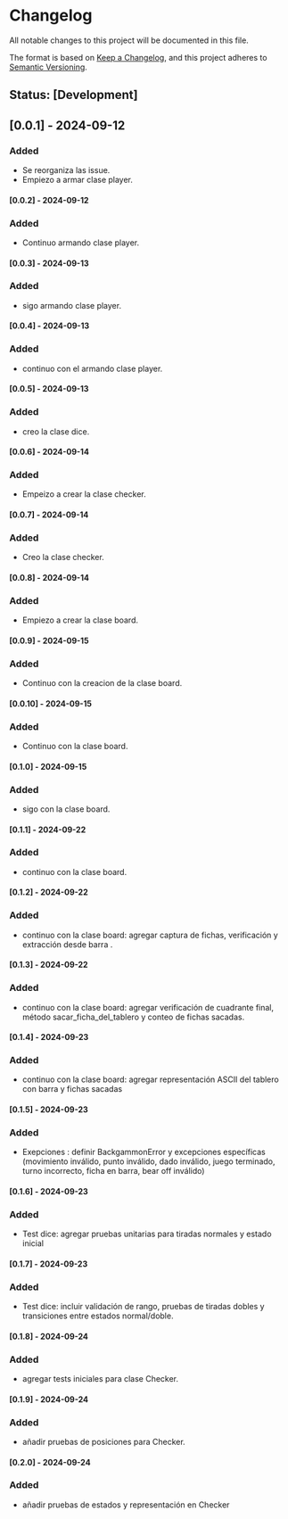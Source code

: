 # Changelog

All notable changes to this project will be documented in this file.

The format is based on [Keep a Changelog](https://keepachangelog.com/en/1.0.0/), and this project adheres to [Semantic Versioning](https://semver.org/spec/v2.0.0.html).

## Status: [Development]

## [0.0.1] - 2024-09-12

### Added
- Se  reorganiza las issue.
- Empiezo a armar clase player.

#### [0.0.2] - 2024-09-12

### Added
- Continuo  armando clase player.

#### [0.0.3] - 2024-09-13

### Added
- sigo armando clase player.

#### [0.0.4] - 2024-09-13

### Added
- continuo con el  armando clase player.

#### [0.0.5] - 2024-09-13

### Added
- creo la clase dice.

#### [0.0.6] - 2024-09-14

### Added
- Empeizo a crear la clase checker.

#### [0.0.7] - 2024-09-14

### Added
- Creo la clase checker.


#### [0.0.8] - 2024-09-14

### Added
- Empiezo a crear la clase board.

#### [0.0.9] - 2024-09-15

### Added
- Continuo con la creacion de la clase board.

#### [0.0.10] - 2024-09-15

### Added
- Continuo con la clase board.

#### [0.1.0] - 2024-09-15

### Added
- sigo con la clase board.

#### [0.1.1] - 2024-09-22

### Added
- continuo con la clase board.

#### [0.1.2] - 2024-09-22

### Added
- continuo con la clase board: agregar captura de fichas, verificación y extracción desde barra . 

#### [0.1.3] - 2024-09-22

### Added
- continuo con la clase board:  agregar verificación de cuadrante final, método sacar_ficha_del_tablero y conteo de fichas sacadas. 

#### [0.1.4] - 2024-09-23

### Added
- continuo con la clase board:  agregar representación ASCII del tablero con barra y fichas sacadas

#### [0.1.5] - 2024-09-23

### Added
- Exepciones : definir BackgammonError y excepciones específicas (movimiento inválido, punto inválido, dado inválido, juego terminado, turno incorrecto, ficha en barra, bear off inválido)


#### [0.1.6] - 2024-09-23

### Added
- Test dice: agregar pruebas unitarias para tiradas normales y estado inicial

#### [0.1.7] - 2024-09-23

### Added
- Test dice: incluir validación de rango, pruebas de tiradas dobles y transiciones entre estados normal/doble.

#### [0.1.8] - 2024-09-24

### Added
- agregar tests iniciales para clase Checker.

#### [0.1.9] - 2024-09-24

### Added
- añadir pruebas de posiciones para Checker.

#### [0.2.0] - 2024-09-24

### Added
- añadir pruebas de estados y representación en Checker


